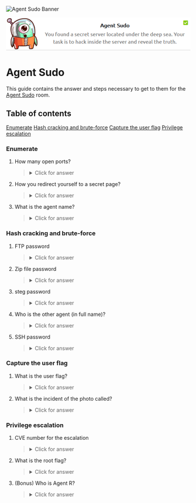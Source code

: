 ![Agent Sudo Banner](https://tryhackme.com/img/banners/default_tryhackme.png)

<p align="center">
   <img src="https://github.com/Kevinovitz/TryHackMe_Writeups/blob/main/agentsudoctf/Agent_Sudo_Cover.png" alt="Agent Sudo Logo">
</p>

# Agent Sudo

This guide contains the answer and steps necessary to get to them for the [Agent Sudo](https://tryhackme.com/room/agentsudoctf) room.

## Table of contents

[Enumerate](#enumerate)
[Hash cracking and brute-force](#hash-cracking-and-brute-force)
[Capture the user flag](#capture-the-user-flag)
[Privilege escalation ](#privilege-escalation)

### Enumerate



1. How many open ports?



   ><details><summary>Click for answer</summary></details>

2. How you redirect yourself to a secret page?



   ><details><summary>Click for answer</summary></details>

3. What is the agent name?



   ><details><summary>Click for answer</summary></details>

### Hash cracking and brute-force



1. FTP password



   ><details><summary>Click for answer</summary></details>

2. Zip file password



   ><details><summary>Click for answer</summary></details>

3. steg password



   ><details><summary>Click for answer</summary></details>

4. Who is the other agent (in full name)?



   ><details><summary>Click for answer</summary></details>

5. SSH password



   ><details><summary>Click for answer</summary></details>

### Capture the user flag



1. What is the user flag?



   ><details><summary>Click for answer</summary></details>

2. What is the incident of the photo called?



   ><details><summary>Click for answer</summary></details>

### Privilege escalation 



1. CVE number for the escalation 



   ><details><summary>Click for answer</summary></details>

2. What is the root flag?



   ><details><summary>Click for answer</summary></details>

3. (Bonus) Who is Agent R?



   ><details><summary>Click for answer</summary></details>
